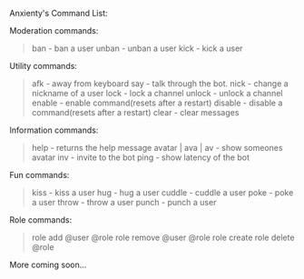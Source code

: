  Anxienty's Command List:

Moderation commands: 
> ban - ban a user
> unban - unban a user
> kick - kick a user

Utility commands:
> afk  - away from keyboard
> say - talk through the bot.
> nick - change a nickname of a user
> lock - lock a channel
> unlock - unlock a channel
> enable - enable command(resets after a restart)
> disable - disable a command(resets after a restart)
> clear - clear messages

Information commands:
> help - returns the help message
> avatar | ava | av - show someones avatar
> inv - invite to the bot
> ping - show latency of the bot

Fun commands:
> kiss - kiss a user
> hug - hug a user
> cuddle - cuddle a user
> poke - poke a user
> throw - throw a user
> punch - punch a user

Role commands:
> role add @user @role
> role remove @user @role
> role create <name>
> role delete @role

More coming soon...
